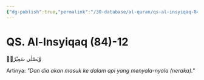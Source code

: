 ```yaml
---
{"dg-publish":true,"permalink":"/30-database/al-quran/qs-al-insyiqaq-84-12/"}
---
```



# QS. Al-Insyiqaq (84)-12
وَّيَصْلٰى سَعِيْرًاۗ 

Artinya: *"Dan dia akan masuk ke dalam api yang menyala-nyala (neraka)."*
